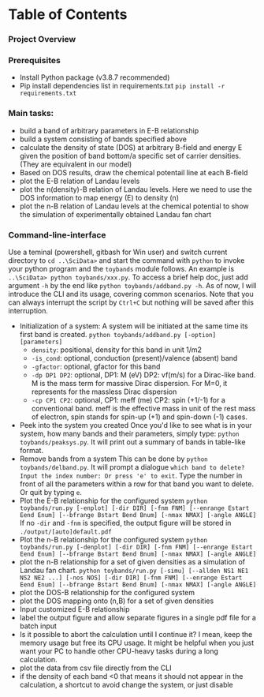 # Table of Contents
### Project Overview
### Prerequisites
- Install Python package (v3.8.7 recommended)
- Pip install dependencies list in requirements.txt `pip install -r requirements.txt`
### Main tasks:
- build a band of arbitrary parameters in E-B relationship
- build a system consisting of bands specified above
- calculate the density of state (DOS) at arbitrary B-field and energy E given the position of band bottom/a specific set of carrier densities. (They are equivalent in our model)
- Based on DOS results, draw the chemical potentail line at each B-field
- plot the E-B relation of Landau levels
- plot the n(density)-B relation of Landau levels. Here we need to use the DOS information to map energy (E) to density (n)
- plot the n-B relation of Landau levels at the chemical potential to show the simulation of experimentally obtained Landau fan chart
### Command-line-interface
Use a teminal (powershell, gitbash for Win user) and switch current directory to `cd ..\SciData>` and start the command with `python` to invoke your python program and the `toybands` module follows. 
An example is `..\SciData> python toybands/xxx.py`.  To access a brief help doc, just add argument `-h` by the end like `python toybands/addband.py -h`. As of now, I will introduce the CLI and its usage, covering common scenarios. Note that you can always interrupt the script by `Ctrl+C` but nothing will be saved after this interruption.
- Initialization of a system:
A system will be initiated at the same time its first band is created.
`python toybands/addband.py [-option][parameters]`
	- `density`: positional, density for this band in unit 1/m2
	- `-is_cond`: optional, conduction (present)/valence (absent) band
	- `-gfactor`: optional, gfactor for this band
	- `-dp DP1 DP2`: optional, DP1: M (eV) DP2: vf(m/s) for a Dirac-like band. M is the mass term for massive Dirac dispersion. For M=0, it represents for the massless Dirac dispersion
	- `-cp CP1 CP2`: optional, CP1: meff (me) CP2: spin (+1/-1) for a conventional band. meff is the effective mass in unit of the rest mass of electron, spin stands for spin-up (+1) and spin-down (-1) cases.
- Peek into the system you created
 Once you'd like to see what is in your system, how many bands and their parameters, simply type: `python toybands/peaksys.py`.  It will print out a summary of bands in table-like format.
 - Remove bands from a system
 This can be done by `python toybands/delband.py`. It will prompt a dialogue `which band to delete? Input the index number: Or press 'e' to exit`. Type the number in front of all the parameters within a row for that band you want to delete. Or quit by typing `e`. 
 - Plot the E-B relationship for the configured system
 `python toybands/run.py [-enplot] [-dir DIR] [-fnm FNM] [--enrange Estart Eend Enum] [--bfrange Bstart Bend Bnum] [-nmax NMAX] [-angle ANGLE]` If no `-dir` and `-fnm` is specified, the output figure will be stored in `./output/[auto]default.pdf`  
 - Plot the n-B relationship for the configured system
 `python toybands/run.py [-denplot] [-dir DIR] [-fnm FNM] [--enrange Estart Eend Enum] [--bfrange Bstart Bend Bnum] [-nmax NMAX] [-angle ANGLE]`
 - plot the n-B relationship for a set of given densities as a simulation of Landau fan chart.
 `python toybands/run.py [-simu] [--allden NS1 NE1 NS2 NE2 ...] [-nos NOS] [-dir DIR] [-fnm FNM] [--enrange Estart Eend Enum] [--bfrange Bstart Bend Bnum] [-nmax NMAX] [-angle ANGLE]`
 - plot the DOS-B relationship for the configured system
 - plot the DOS mapping onto (n,B) for a set of given densities
 - Input customized E-B relationship
 - label the output figure and allow separate figures in a single pdf file for a batch input
 - Is it possible to abort the calculation until I continue it? I mean, keep the memory usage but free its CPU usage. It might be helpful when you just want your PC to handle other CPU-heavy tasks during a long calculation.
 - plot the data from csv file directly from the CLI
 - if the density of each band <0 that means it should not appear in the calculation, a shortcut to avoid change the system, or just disable 
 
